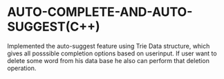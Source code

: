 # AUTO-COMPLETE-AND-AUTO-SUGGEST(C++)
Implemented the auto-suggest feature using Trie Data structure, which gives all posssible completion options based on userinput. If user want to delete some word from his data base he also can perform that deletion operation.

